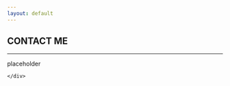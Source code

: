```yaml
---
layout: default
---
```


<div class="pagepanel down_arrow white">
  <div class="center">
		<h2>CONTACT ME</h2>
		<hr/>
		placeholder
		
	</div>
</div>